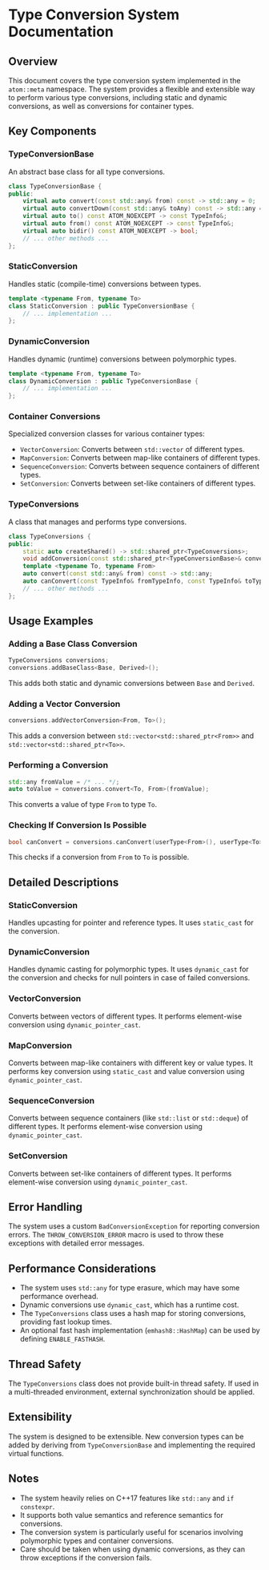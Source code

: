 # Type Conversion System Documentation

## Overview

This document covers the type conversion system implemented in the `atom::meta` namespace. The system provides a flexible and extensible way to perform various type conversions, including static and dynamic conversions, as well as conversions for container types.

## Key Components

### TypeConversionBase

An abstract base class for all type conversions.

```cpp
class TypeConversionBase {
public:
    virtual auto convert(const std::any& from) const -> std::any = 0;
    virtual auto convertDown(const std::any& toAny) const -> std::any = 0;
    virtual auto to() const ATOM_NOEXCEPT -> const TypeInfo&;
    virtual auto from() const ATOM_NOEXCEPT -> const TypeInfo&;
    virtual auto bidir() const ATOM_NOEXCEPT -> bool;
    // ... other methods ...
};
```

### StaticConversion

Handles static (compile-time) conversions between types.

```cpp
template <typename From, typename To>
class StaticConversion : public TypeConversionBase {
    // ... implementation ...
};
```

### DynamicConversion

Handles dynamic (runtime) conversions between polymorphic types.

```cpp
template <typename From, typename To>
class DynamicConversion : public TypeConversionBase {
    // ... implementation ...
};
```

### Container Conversions

Specialized conversion classes for various container types:

- `VectorConversion`: Converts between `std::vector` of different types.
- `MapConversion`: Converts between map-like containers of different types.
- `SequenceConversion`: Converts between sequence containers of different types.
- `SetConversion`: Converts between set-like containers of different types.

### TypeConversions

A class that manages and performs type conversions.

```cpp
class TypeConversions {
public:
    static auto createShared() -> std::shared_ptr<TypeConversions>;
    void addConversion(const std::shared_ptr<TypeConversionBase>& conversion);
    template <typename To, typename From>
    auto convert(const std::any& from) const -> std::any;
    auto canConvert(const TypeInfo& fromTypeInfo, const TypeInfo& toTypeInfo) const -> bool;
    // ... other methods ...
};
```

## Usage Examples

### Adding a Base Class Conversion

```cpp
TypeConversions conversions;
conversions.addBaseClass<Base, Derived>();
```

This adds both static and dynamic conversions between `Base` and `Derived`.

### Adding a Vector Conversion

```cpp
conversions.addVectorConversion<From, To>();
```

This adds a conversion between `std::vector<std::shared_ptr<From>>` and `std::vector<std::shared_ptr<To>>`.

### Performing a Conversion

```cpp
std::any fromValue = /* ... */;
auto toValue = conversions.convert<To, From>(fromValue);
```

This converts a value of type `From` to type `To`.

### Checking If Conversion Is Possible

```cpp
bool canConvert = conversions.canConvert(userType<From>(), userType<To>());
```

This checks if a conversion from `From` to `To` is possible.

## Detailed Descriptions

### StaticConversion

Handles upcasting for pointer and reference types. It uses `static_cast` for the conversion.

### DynamicConversion

Handles dynamic casting for polymorphic types. It uses `dynamic_cast` for the conversion and checks for null pointers in case of failed conversions.

### VectorConversion

Converts between vectors of different types. It performs element-wise conversion using `dynamic_pointer_cast`.

### MapConversion

Converts between map-like containers with different key or value types. It performs key conversion using `static_cast` and value conversion using `dynamic_pointer_cast`.

### SequenceConversion

Converts between sequence containers (like `std::list` or `std::deque`) of different types. It performs element-wise conversion using `dynamic_pointer_cast`.

### SetConversion

Converts between set-like containers of different types. It performs element-wise conversion using `dynamic_pointer_cast`.

## Error Handling

The system uses a custom `BadConversionException` for reporting conversion errors. The `THROW_CONVERSION_ERROR` macro is used to throw these exceptions with detailed error messages.

## Performance Considerations

- The system uses `std::any` for type erasure, which may have some performance overhead.
- Dynamic conversions use `dynamic_cast`, which has a runtime cost.
- The `TypeConversions` class uses a hash map for storing conversions, providing fast lookup times.
- An optional fast hash implementation (`emhash8::HashMap`) can be used by defining `ENABLE_FASTHASH`.

## Thread Safety

The `TypeConversions` class does not provide built-in thread safety. If used in a multi-threaded environment, external synchronization should be applied.

## Extensibility

The system is designed to be extensible. New conversion types can be added by deriving from `TypeConversionBase` and implementing the required virtual functions.

## Notes

- The system heavily relies on C++17 features like `std::any` and `if constexpr`.
- It supports both value semantics and reference semantics for conversions.
- The conversion system is particularly useful for scenarios involving polymorphic types and container conversions.
- Care should be taken when using dynamic conversions, as they can throw exceptions if the conversion fails.
